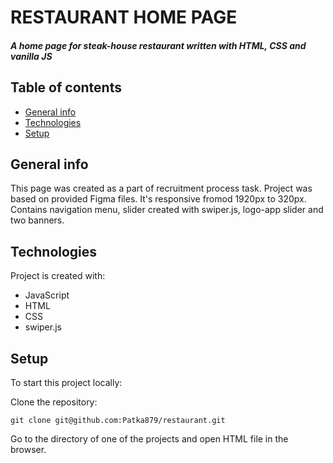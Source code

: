 # RESTAURANT HOME PAGE
##### A home page for steak-house restaurant written with HTML, CSS and vanilla JS
## Table of contents
* [General info](#general-info)
* [Technologies](#technologies)
* [Setup](#setup)
## General info
This page was created as a part of recruitment process task. Project was based on provided Figma files. It's responsive fromod 1920px to 320px. Contains navigation menu, slider created with swiper.js, logo-app slider and two banners. 
## Technologies
Project is created with:
* JavaScript
* HTML
* CSS
* swiper.js
## Setup 
To start this project locally:

Clone the repository:
```
git clone git@github.com:Patka879/restaurant.git
```
Go to the directory of one of the projects and open HTML file in the browser.

